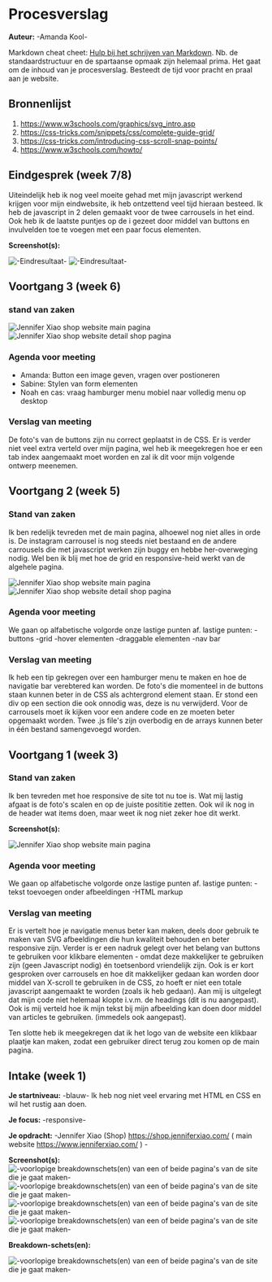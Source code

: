 # Procesverslag
**Auteur:** -Amanda Kool-

Markdown cheat cheet: [Hulp bij het schrijven van Markdown](https://github.com/adam-p/markdown-here/wiki/Markdown-Cheatsheet). Nb. de standaardstructuur en de spartaanse opmaak zijn helemaal prima. Het gaat om de inhoud van je procesverslag. Besteedt de tijd voor pracht en praal aan je website.



## Bronnenlijst
1. https://www.w3schools.com/graphics/svg_intro.asp
2. https://css-tricks.com/snippets/css/complete-guide-grid/
3. https://css-tricks.com/introducing-css-scroll-snap-points/
4. https://www.w3schools.com/howto/



## Eindgesprek (week 7/8)

Uiteindelijk heb ik nog veel moeite gehad met mijn javascript werkend krijgen voor mijn eindwebsite, ik heb ontzettend veel tijd hieraan besteed.
Ik heb de javascript in 2 delen gemaakt voor de twee carrousels in het eind.
Ook heb ik de laatste puntjes op de i gezeet door middel van buttons en invulvelden toe te voegen met een paar focus elementen.

**Screenshot(s):**

![-Eindresultaat-](images/eindresultaat1.png)
![-Eindresultaat-](images/eindresultaat2.png)


## Voortgang 3 (week 6)

### stand van zaken
![Jennifer Xiao shop website main pagina ](images/voortgang3.png)
![Jennifer Xiao shop website detail shop pagina](images/voortgang33.png)

### Agenda voor meeting
- Amanda: Button een image geven, vragen over postioneren
- Sabine: Stylen van form elementen
- Noah en cas: vraag hamburger menu mobiel naar volledig menu op desktop

### Verslag van meeting

De foto's van de buttons zijn nu correct geplaatst in de CSS. Er is verder niet veel extra verteld over mijn pagina, wel heb ik meegekregen hoe er een tab index aangemaakt moet worden en zal ik dit voor mijn volgende ontwerp meenemen.

## Voortgang 2 (week 5)

### Stand van zaken

Ik ben redelijk tevreden met de main pagina, alhoewel nog niet alles in orde is. De instagram carrousel is nog steeds niet bestaand en de andere carrousels die met javascript werken zijn buggy en hebbe her-overweging nodig. Wel ben ik blij met hoe de grid en responsive-heid werkt van de algehele pagina.

![Jennifer Xiao shop website main pagina ](images/voortgang2.png)
![Jennifer Xiao shop website detail shop pagina](images/voortgang22.png)

### Agenda voor meeting

We gaan op alfabetische volgorde onze lastige punten af.
lastige punten:
-buttons
-grid
-hover elementen
-draggable elementen
-nav bar

### Verslag van meeting

Ik heb een tip gekregen over een hamburger menu te maken en hoe de navigatie bar verebtered kan worden. De foto's die momenteel in de buttons staan kunnen beter in de CSS als achtergrond element staan. Er stond een div op een section die ook onnodig was, deze is nu verwijderd.
Voor de carrousels moet ik kijken voor een andere code en ze moeten beter opgemaakt worden. Twee .js file's zijn overbodig en de arrays kunnen beter in één bestand samengevoegd worden.


## Voortgang 1 (week 3)

### Stand van zaken

Ik ben tevreden met hoe responsive de site tot nu toe is. Wat mij lastig afgaat is de foto's scalen en op de juiste posititie zetten.
Ook wil ik nog in de header wat items doen, maar weet ik nog niet zeker hoe dit werkt. 

**Screenshot(s):**

![Jennifer Xiao shop website main pagina](images/week3.png)

### Agenda voor meeting

We gaan op alfabetische volgorde onze lastige punten af.
lastige punten:
-tekst toevoegen onder afbeeldingen
-HTML markup

### Verslag van meeting

Er is vertelt hoe je navigatie menus beter kan maken, deels door gebruik te maken van SVG afbeeldingen die hun kwaliteit behouden en beter responsive zijn. 
Verder is er een nadruk gelegt over het belang van buttons te gebruiken voor klikbare elementen - omdat deze makkelijker te gebruiken zijn (geen Javascript nodig) én toetsenbord vriendelijk zijn.
Ook is er kort gesproken over carrousels en hoe dit makkelijker gedaan kan worden door middel van X-scroll te gebruiken in de CSS, zo hoeft er niet een totale javascript aangemaakt te worden (zoals ik heb gedaan).
Aan mij is uitgelegt dat mijn code niet helemaal klopte i.v.m. de headings (dit is nu aangepast). 
Ook is mij verteld hoe ik mijn tekst bij mijn afbeelding kan doen door middel van articles te gebruiken. (immedels ook aangepast).

Ten slotte heb ik meegekregen dat ik het logo van de website een klikbaar plaatje kan maken, zodat een gebruiker direct terug zou komen op de main pagina.




## Intake (week 1)

**Je startniveau:** -blauw- Ik heb nog niet veel ervaring met HTML en CSS en wil het rustig aan doen.

**Je focus:** -responsive-

**Je opdracht:** -Jennifer Xiao (Shop) https://shop.jenniferxiao.com/ ( main website  https://www.jenniferxiao.com/ ) -

**Screenshot(s):**
![-voorlopige breakdownschets(en) van een of beide pagina's van de site die je gaat maken-](images/foto5.jpg)
![-voorlopige breakdownschets(en) van een of beide pagina's van de site die je gaat maken-](images/foto6.jpg)
![-voorlopige breakdownschets(en) van een of beide pagina's van de site die je gaat maken-](images/foto7.jpg)
![-voorlopige breakdownschets(en) van een of beide pagina's van de site die je gaat maken-](images/foto8.jpg)


**Breakdown-schets(en):**

![-voorlopige breakdownschets(en) van een of beide pagina's van de site die je gaat maken-](images/schermschets.png)
